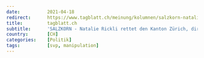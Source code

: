 ```yaml
---
date:          2021-04-18
redirect:      https://www.tagblatt.ch/meinung/kolumnen/salzkorn-natalie-rickli-rettet-den-kanton-zuerich-direkt-aus-den-malediven-ld.2126587
title:         tagblatt.ch
subtitle:      'SALZKORN - Natalie Rickli rettet den Kanton Zürich, direkt aus den Malediven'
country:       [CH]
categories:    [Politik]
tags:          [svp, manipulation]
---
```

